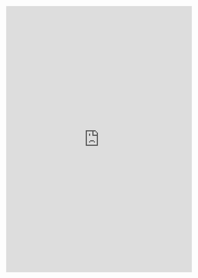 <iframe src="https://aucarter.shinyapps.io/shiny/" scrolling = "no" style="border: 0; width: 100%; height:720px;"></iframe>